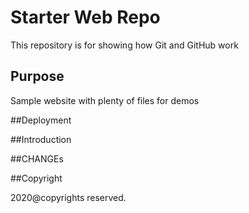 # Starter Web Repo

This repository is for showing how Git and GitHub work

## Purpose

Sample website with plenty of files for demos

##Deployment

##Introduction

##CHANGEs

##Copyright

2020@copyrights reserved.
